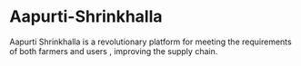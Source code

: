 # Aapurti-Shrinkhalla
 Aapurti Shrinkhalla is a revolutionary platform for meeting the requirements of both farmers and users , improving the supply chain.
